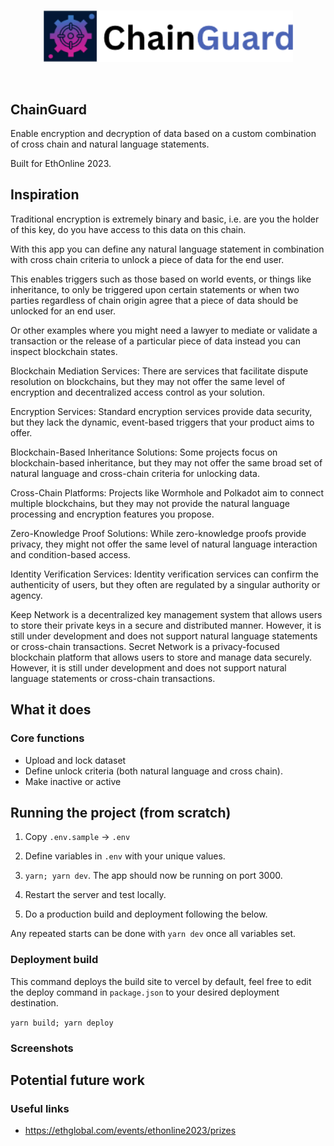 <br/>
<p align='center'>
    <img src='./public/logo.png' width=400 />
</p>
<br/>


ChainGuard
---

Enable encryption and decryption of data based on a custom combination of cross chain and natural language statements.

Built for EthOnline 2023.

<!-- Live Demo: 

Video -->

## Inspiration

Traditional encryption is extremely binary and basic, i.e. are you the holder of this key, do you have access to this data on this chain.

With this app you can define any natural language statement in combination with cross chain criteria to unlock a piece of data for the end user.

This enables triggers such as those based on world events, or things like inheritance, to only be triggered upon certain statements or when two parties regardless of chain origin agree that a piece of data should be unlocked for an end user. 

Or other examples where you might need a lawyer to mediate or validate a transaction or the release of a particular piece of data instead you can inspect blockchain states.

Blockchain Mediation Services: There are services that facilitate dispute resolution on blockchains, but they may not offer the same level of encryption and decentralized access control as your solution.

Encryption Services: Standard encryption services provide data security, but they lack the dynamic, event-based triggers that your product aims to offer.

Blockchain-Based Inheritance Solutions: Some projects focus on blockchain-based inheritance, but they may not offer the same broad set of natural language and cross-chain criteria for unlocking data.

Cross-Chain Platforms: Projects like Wormhole and Polkadot aim to connect multiple blockchains, but they may not provide the natural language processing and encryption features you propose.

Zero-Knowledge Proof Solutions: While zero-knowledge proofs provide privacy, they might not offer the same level of natural language interaction and condition-based access.

Identity Verification Services: Identity verification services can confirm the authenticity of users, but they often are regulated by a singular authority or agency.

Keep Network is a decentralized key management system that allows users to store their private keys in a secure and distributed manner. However, it is still under development and does not support natural language statements or cross-chain transactions.
Secret Network is a privacy-focused blockchain platform that allows users to store and manage data securely. However, it is still under development and does not support natural language statements or cross-chain transactions.


## What it does

### Core functions
* Upload and lock dataset
* Define unlock criteria (both natural language and cross chain).
* Make inactive or active

<!-- ## Technologies used

Scroll/Polygon: Contract backbones

UMA: Used for natural language data unlock

Hyperlane: Used for cross transactions

Sismo: Verify connected wallet has some criteria

Filecoin: Data upload and security until unencrypted

Lit Protocol: Core encryption and decryption

NextJS: We utilized NextJS to create a responsive and interactive frontend interface that offers a seamless browsing experience for users. Deployed on vercel. -->

## Running the project (from scratch)

1. Copy `.env.sample` -> `.env`

2. Define variables in `.env` with your unique values.

3. `yarn; yarn dev`. The app should now be running on port 3000.

6. Restart the server and test locally.

7. Do a production build and deployment following the below.

Any repeated starts can be done with `yarn dev` once all variables set.

### Deployment build

This command deploys the build site to vercel by default, feel free to edit the deploy command in `package.json` to your desired deployment destination.

`yarn build; yarn deploy`

### Screenshots


## Potential future work


### Useful links
* https://ethglobal.com/events/ethonline2023/prizes
